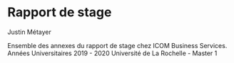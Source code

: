 # Rapport de stage
Justin Métayer

Ensemble des annexes du rapport de stage chez ICOM Business Services.
Années Universitaires 2019 - 2020
Université de La Rochelle - Master 1 